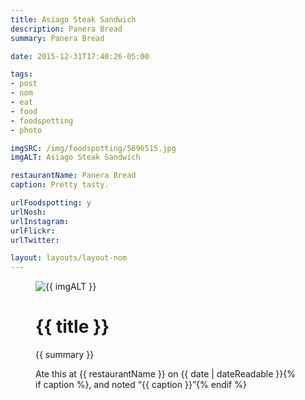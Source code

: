 ```yaml
---
title: Asiago Steak Sandwich
description: Panera Bread
summary: Panera Bread

date: 2015-12-31T17:40:26-05:00

tags:
- post
- nom
- eat
- food
- foodspotting
- photo

imgSRC: /img/foodspotting/5696515.jpg
imgALT: Asiago Steak Sandwich

restaurantName: Panera Bread
caption: Pretty tasty.

urlFoodspotting: y
urlNosh: 
urlInstagram: 
urlFlickr:
urlTwitter: 

layout: layouts/layout-nom
---
```

<figure class="nom">
	<img class="u-photo img-border" src="{{ imgSRC }}" alt="{{ imgALT }}">
	<figcaption>
		<h1 class="title p-name">{{ title }}</h1>
		<p class="summary">{{ summary }}</p>
		<p>Ate this at {{ restaurantName }} on <time class="dt-published" datetime="{{ date | dateIso }}">{{ date | dateReadable }}</time>{% if caption %}, and noted <q class="">{{ caption }}</q>{% endif %}
	</figcaption>
</figure>